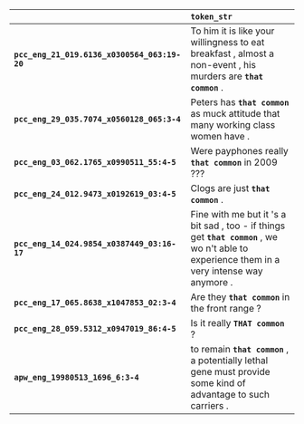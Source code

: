 |                                              | `token_str`                                                                                                                                    |
|:---------------------------------------------|:-----------------------------------------------------------------------------------------------------------------------------------------------|
| **`pcc_eng_21_019.6136_x0300564_063:19-20`** | To him it is like your willingness to eat breakfast , almost a non-event , his murders are __``that common``__ .                               |
| **`pcc_eng_29_035.7074_x0560128_065:3-4`**   | Peters has __``that common``__ as muck attitude that many working class women have .                                                           |
| **`pcc_eng_03_062.1765_x0990511_55:4-5`**    | Were payphones really __``that common``__ in 2009 ???                                                                                          |
| **`pcc_eng_24_012.9473_x0192619_03:4-5`**    | Clogs are just __``that common``__ .                                                                                                           |
| **`pcc_eng_14_024.9854_x0387449_03:16-17`**  | Fine with me but it 's a bit sad , too - if things get __``that common``__ , we wo n't able to experience them in a very intense way anymore . |
| **`pcc_eng_17_065.8638_x1047853_02:3-4`**    | Are they __``that common``__ in the front range ?                                                                                              |
| **`pcc_eng_28_059.5312_x0947019_86:4-5`**    | Is it really __``THAT common``__ ?                                                                                                             |
| **`apw_eng_19980513_1696_6:3-4`**            | to remain __``that common``__ , a potentially lethal gene must provide some kind of advantage to such carriers .                               |